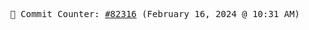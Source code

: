 <p align="center">
    <samp>
        📮 Commit Counter: <a href="https://github.com/Javascript-void0/Javascript-void0/commits/main">#82316</a> (February 16, 2024 @ 10:31 AM)
    </samp>
</p>